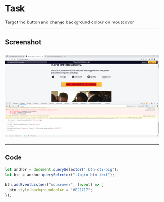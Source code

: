 # Task

Target the button and change background colour on mouseover

---

## Screenshot

## ![Task10](./Untitled%20-%20Google%20Chrome%2018-10-2022%2014_18_40.png)

---

## Code

```javascript
let anchor = document.querySelector(".btn-cta-big");
let btn = anchor.querySelector(".login-btn-text");

btn.addEventListner("mouseover", (event) => {
  btn.style.backgroundcolor = "#E21717";
});
```
